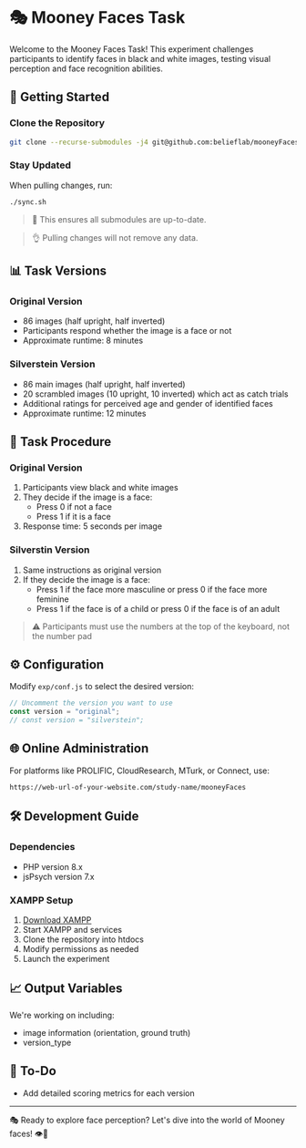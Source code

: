 # 🎭 Mooney Faces Task

Welcome to the Mooney Faces Task! This experiment challenges participants to identify faces in black and white images, testing visual perception and face recognition abilities.

## 🚀 Getting Started

### Clone the Repository
```bash
git clone --recurse-submodules -j4 git@github.com:belieflab/mooneyFaces.git && cd mooneyFaces && git submodule foreach --recursive 'git checkout $(git config -f $toplevel/.gitmodules submodule.$name.branch || echo main)' && git update-index --assume-unchanged exp/conf.js
```

### Stay Updated
When pulling changes, run:
```bash
./sync.sh
```
> 🔄 This ensures all submodules are up-to-date.

> 👌 Pulling changes will not remove any data.

## 📊 Task Versions

### Original Version
- 86 images (half upright, half inverted)
- Participants respond whether the image is a face or not
- Approximate runtime: 8 minutes

### Silverstein Version
- 86 main images (half upright, half inverted)
- 20 scrambled images (10 upright, 10 inverted) which act as catch trials
- Additional ratings for perceived age and gender of identified faces
- Approximate runtime: 12 minutes

## 🎯 Task Procedure

### Original Version

1. Participants view black and white images
2. They decide if the image is a face:
   - Press 0 if not a face
   - Press 1 if it is a face
3. Response time: 5 seconds per image

### Silverstin Version

1. Same instructions as original version
2. If they decide the image is a face:
   - Press 1 if the face more masculine or press 0 if the face more feminine
   - Press 1 if the face is of a child or press 0 if the face is of an adult

> ⚠️ Participants must use the numbers at the top of the keyboard, not the number pad

## ⚙️ Configuration

Modify `exp/conf.js` to select the desired version:

```javascript
// Uncomment the version you want to use
const version = "original";
// const version = "silverstein";
```

## 🌐 Online Administration

For platforms like PROLIFIC, CloudResearch, MTurk, or Connect, use:
```
https://web-url-of-your-website.com/study-name/mooneyFaces
```

## 🛠 Development Guide

### Dependencies
- PHP version 8.x
- jsPsych version 7.x

### XAMPP Setup
1. [Download XAMPP](https://www.apachefriends.org/download.html)
2. Start XAMPP and services
3. Clone the repository into htdocs
4. Modify permissions as needed
5. Launch the experiment

## 📈 Output Variables

We're working on including:
- image information (orientation, ground truth)
- version_type

## 🚧 To-Do
- Add detailed scoring metrics for each version

---
🎭 Ready to explore face perception? Let's dive into the world of Mooney faces! 👁️🧠
```
